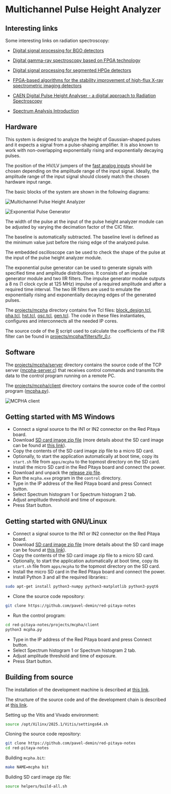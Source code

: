 # Multichannel Pulse Height Analyzer

## Interesting links

Some interesting links on radiation spectroscopy:

- [Digital signal processing for BGO detectors](<https://doi.org/10.1016/0168-9002(93)91105-V>)

- [Digital gamma-ray spectroscopy based on FPGA technology](<https://doi.org/10.1016/S0168-9002(01)01925-8>)

- [Digital signal processing for segmented HPGe detectors](https://archiv.ub.uni-heidelberg.de/volltextserver/4991)

- [FPGA-based algorithms for the stability improvement of high-flux X-ray spectrometric imaging detectors](https://tel.archives-ouvertes.fr/tel-02096235)

- [CAEN Digital Pulse Height Analyser - a digital approach to Radiation Spectroscopy](https://www.caen.it/?downloadfile=4239)

- [Spectrum Analysis Introduction](https://www.canberra.com/literature/fundamental-principles/pdf/Spectrum-Analysis.pdf)

## Hardware

This system is designed to analyze the height of Gaussian-shaped pulses and it expects a signal from a pulse-shaping amplifier. It is also known to work with non-overlapping exponentially rising and exponentially decaying pulses.

The position of the HV/LV jumpers of the [fast analog inputs](https://redpitaya.readthedocs.io/en/latest/developerGuide/hardware/ORIG_GEN/hw_specs/fastIO.html) should be chosen depending on the amplitude range of the input signal. Ideally, the amplitude range of the input signal should closely match the chosen hardware input range.

The basic blocks of the system are shown in the following diagrams:

![Multichannel Pulse Height Analyzer](/img/mcpha.png)

![Exponential Pulse Generator](/img/mcpha-gen.png)

The width of the pulse at the input of the pulse height analyzer module can be adjusted by varying the decimation factor of the CIC filter.

The baseline is automatically subtracted. The baseline level is defined as the minimum value just before the rising edge of the analyzed pulse.

The embedded oscilloscope can be used to check the shape of the pulse at the input of the pulse height analyzer module.

The exponential pulse generator can be used to generate signals with specified time and amplitude distributions. It consists of an impulse generator module and two IIR filters. The impulse generator module outputs a 8 ns (1 clock cycle at 125 MHz) impulse of a required amplitude and after a required time interval. The two IIR filters are used to emulate the exponentially rising and exponentially decaying edges of the generated pulses.

The [projects/mcpha]($source$/projects/mcpha) directory contains five Tcl files: [block_design.tcl]($source$/projects/mcpha/block_design.tcl), [pha.tcl]($source$/projects/mcpha/pha.tcl), [hst.tcl]($source$/projects/mcpha/hst.tcl), [osc.tcl]($source$/projects/mcpha/osc.tcl), [gen.tcl]($source$/projects/mcpha/gen.tcl). The code in these files instantiates, configures and interconnects all the needed IP cores.

The source code of the [R](https://www.r-project.org) script used to calculate the coefficients of the FIR filter can be found in [projects/mcpha/filters/fir_0.r]($source$/projects/mcpha/filters/fir_0.r).

## Software

The [projects/mcpha/server]($source$/projects/mcpha/server) directory contains the source code of the TCP server ([mcpha-server.c]($source$/projects/mcpha/server/mcpha-server.c)) that receives control commands and transmits the data to the control program running on a remote PC.

The [projects/mcpha/client]($source$/projects/mcpha/client) directory contains the source code of the control program ([mcpha.py]($source$/projects/mcpha/client/mcpha.py)).

![MCPHA client](/img/mcpha-client.png)

## Getting started with MS Windows

- Connect a signal source to the IN1 or IN2 connector on the Red Pitaya board.
- Download [SD card image zip file]($release_image$) (more details about the SD card image can be found at [this link](/alpine/)).
- Copy the contents of the SD card image zip file to a micro SD card.
- Optionally, to start the application automatically at boot time, copy its `start.sh` file from `apps/mcpha` to the topmost directory on the SD card.
- Install the micro SD card in the Red Pitaya board and connect the power.
- Download and unpack the [release zip file]($release_file$).
- Run the `mcpha.exe` program in the `control` directory.
- Type in the IP address of the Red Pitaya board and press Connect button.
- Select Spectrum histogram 1 or Spectrum histogram 2 tab.
- Adjust amplitude threshold and time of exposure.
- Press Start button.

## Getting started with GNU/Linux

- Connect a signal source to the IN1 or IN2 connector on the Red Pitaya board.
- Download [SD card image zip file]($release_image$) (more details about the SD card image can be found at [this link](/alpine/)).
- Copy the contents of the SD card image zip file to a micro SD card.
- Optionally, to start the application automatically at boot time, copy its `start.sh` file from `apps/mcpha` to the topmost directory on the SD card.
- Install the micro SD card in the Red Pitaya board and connect the power.
- Install Python 3 and all the required libraries::

```bash
sudo apt-get install python3-numpy python3-matplotlib python3-pyqt6
```

- Clone the source code repository:

```bash
git clone https://github.com/pavel-demin/red-pitaya-notes
```

- Run the control program:

```bash
cd red-pitaya-notes/projects/mcpha/client
python3 mcpha.py
```

- Type in the IP address of the Red Pitaya board and press Connect button.
- Select Spectrum histogram 1 or Spectrum histogram 2 tab.
- Adjust amplitude threshold and time of exposure.
- Press Start button.

## Building from source

The installation of the development machine is described at [this link](/development-machine/).

The structure of the source code and of the development chain is described at [this link](/led-blinker/).

Setting up the Vitis and Vivado environment:

```bash
source /opt/Xilinx/2025.1/Vitis/settings64.sh
```

Cloning the source code repository:

```bash
git clone https://github.com/pavel-demin/red-pitaya-notes
cd red-pitaya-notes
```

Building `mcpha.bit`:

```bash
make NAME=mcpha bit
```

Building SD card image zip file:

```bash
source helpers/build-all.sh
```
